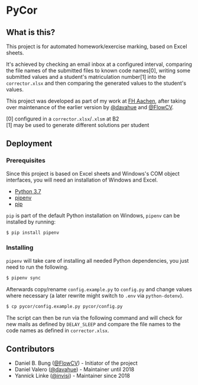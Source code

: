 # PyCor

## What is this?
This project is for automated homework/exercise marking, based on 
Excel sheets.

It's achieved by checking an email inbox at a configured interval, comparing
the file names of the submitted files to known code names[0], writing some
submitted values and a student's matriculation number[1] into the 
`corrector.xlsx` and then comparing the generated values to the student's 
values.

This project was developed as part of my work at [FH Aachen], after taking over 
maintenance of the earlier version by [@davahue] and [@FlowCV].

[0] configured in a `corrector.xlsx`/`.xlsm` at B2  
[1] may be used to generate different solutions per student

## Deployment

### Prerequisites
Since this project is based on Excel sheets and Windows's COM object interfaces,
you will need an installation of Windows and Excel.

- [Python 3.7](https://www.python.org/)
- [pipenv](https://pipenv.pypa.io/en/latest/)
- [pip](https://pip.pypa.io/en/stable/)

`pip` is part of the default Python installation on Windows, `pipenv` can be
installed by running:
```bash
$ pip install pipenv
```

### Installing
`pipenv` will take care of installing all needed Python dependencies, you just 
need to run the following.
```bash
$ pipenv sync
```

Afterwards copy/rename `config.example.py` to `config.py` and change values 
where necessary (a later rewrite might switch to `.env` via `python-dotenv`).
```bash
$ cp pycor/config.example.py pycor/config.py
```

The script can then be run via the following command and will check for new 
mails as defined by `DELAY_SLEEP` and compare the file names to the code names 
as defined in `corrector.xlsx`.

## Contributors
- Daniel B. Bung ([@FlowCV]) - Initiator of the project
- Daniel Valero ([@davahue]) - Maintainer until 2018
- Yannick Linke ([@invisi]) - Maintainer since 2018


[@davahue]: https://github.com/davahue
[@FlowCV]: https://github.com/FlowCV
[@invisi]: https://github.com/invisi
[FH Aachen]: https://www.fh-aachen.de/